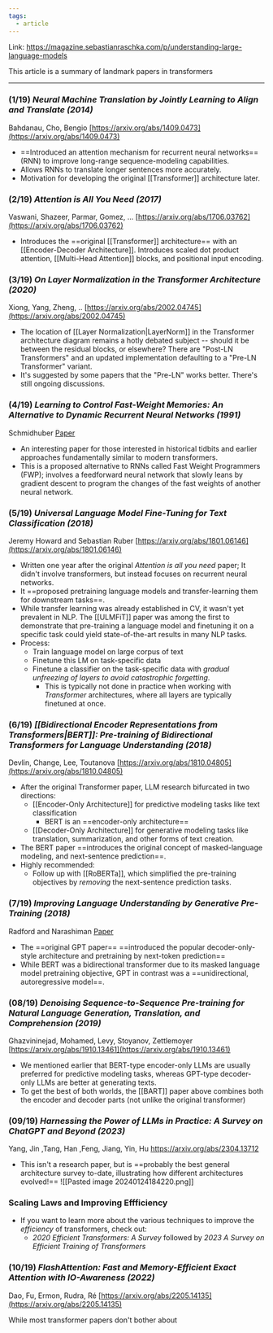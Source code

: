 ```yaml
---
tags:
  - article
---
```

Link: https://magazine.sebastianraschka.com/p/understanding-large-language-models

This article is a summary of landmark papers in transformers

---------
### (1/19) *Neural Machine Translation by Jointly Learning to Align and Translate (2014)*
Bahdanau, Cho, Bengio
[https://arxiv.org/abs/1409.0473](https://arxiv.org/abs/1409.0473)
- ==Introduced an attention mechanism for recurrent neural networks== (RNN) to improve long-range sequence-modeling capabilities.
- Allows RNNs to translate longer sentences more accurately.
- Motivation for developing the original [[Transformer]] architecture later.

### (2/19) *Attention is All You Need (2017)*
Vaswani, Shazeer, Parmar, Gomez, ...
[https://arxiv.org/abs/1706.03762](https://arxiv.org/abs/1706.03762)
- Introduces the ==original [[Transformer]] architecture== with an [[Encoder-Decoder Architecture]]. Introduces scaled dot product attention, [[Multi-Head Attention]] blocks, and positional input encoding.

### (3/19) *On Layer Normalization in the Transformer Architecture (2020)*
Xiong, Yang, Zheng, ..
[https://arxiv.org/abs/2002.04745](https://arxiv.org/abs/2002.04745)
- The location of [[Layer Normalization|LayerNorm]] in the Transformer architecture diagram remains a hotly debated subject -- should it be between the residual blocks, or elsewhere? There are "Post-LN Transformers" and an updated implementation defaulting to a "Pre-LN Transformer" variant.
- It's suggested by some papers that the "Pre-LN" works better. There's still ongoing discussions.


### (4/19) *Learning to Control Fast-Weight Memories: An Alternative to Dynamic Recurrent Neural Networks (1991)*
Schmidhuber
[Paper](https://www.semanticscholar.org/paper/Learning-to-Control-Fast-Weight-Memories%3A-An-to-Schmidhuber/bc22e87a26d020215afe91c751e5bdaddd8e4922)
- An interesting paper for those interested in historical tidbits and earlier approaches  fundamentally similar to modern transformers.
- This is a proposed alternative to RNNs called Fast Weight Programmers (FWP); involves a feedforward neural network that slowly leans by gradient descent to program the changes of the fast weights of another neural network.


### (5/19) *Universal Language Model Fine-Tuning for Text Classification (2018)*
Jeremy Howard and Sebastian Ruber
[https://arxiv.org/abs/1801.06146](https://arxiv.org/abs/1801.06146)
- Written one year after the original *Attention is all you need* paper; It didn't involve transformers, but instead focuses on recurrent neural networks.
- It ==proposed pretraining language models and transfer-learning them for downstream tasks==.
- While transfer learning was already established in CV, it wasn't yet prevalent in NLP. The [[ULMFiT]] paper was among the first to demonstrate that pre-training a language model and finetuning it on a specific task could yield state-of-the-art results in many NLP tasks.
- Process:
	- Train language model on large corpus of text
	- Finetune this LM on task-specific data
	- Finetune a classifier on the task-specific data with *gradual unfreezing of layers to avoid catastrophic forgetting*.
		- This is typically not done in practice when working with *Transformer* architectures, where all layers are typically finetuned at once.

### (6/19) *[[Bidirectional Encoder Representations from Transformers|BERT]]: Pre-training of Bidirectional Transformers for Language Understanding (2018)*
Devlin, Change, Lee, Toutanova
[https://arxiv.org/abs/1810.04805](https://arxiv.org/abs/1810.04805)
- After the original Transformer paper, LLM research bifurcated in two directions:
	- [[Encoder-Only Architecture]] for predictive modeling tasks like text classification
		- BERT is an ==encoder-only architecture==
	- [[Decoder-Only Architecture]] for generative modeling tasks like translation, summarization, and other forms of text creation.
- The BERT paper ==introduces the original concept of masked-language modeling, and next-sentence prediction==.
- Highly recommended:
	- Follow up with [[RoBERTa]], which simplified the pre-training objectives by *removing* the next-sentence prediction tasks.

### (7/19) *Improving Language Understanding by Generative Pre-Training (2018)*
Radford and Narashiman
[Paper](https://www.semanticscholar.org/paper/Improving-Language-Understanding-by-Generative-Radford-Narasimhan/cd18800a0fe0b668a1cc19f2ec95b5003d0a5035)
- The ==original GPT paper== ==introduced the popular decoder-only-style architecture and pretraining by next-token prediction== 
- While BERT was a bidirectional transformer due to its masked language model pretraining objective, GPT in contrast was a ==unidirectional, autoregressive model==.


### (08/19) *Denoising Sequence-to-Sequence Pre-training for Natural Language Generation, Translation, and Comprehension (2019)*
Ghazvininejad, Mohamed, Levy, Stoyanov, Zettlemoyer
[https://arxiv.org/abs/1910.13461](https://arxiv.org/abs/1910.13461)
- We mentioned earlier that BERT-type encoder-only LLMs are usually preferred for predictive modeling tasks, whereas GPT-type decoder-only LLMs are better at generating texts.
- To get the best of both worlds, the [[BART]] paper above combines both the encoder and decoder parts (not unlike the original transformer)

### (09/19) *Harnessing the Power of LLMs in Practice: A Survey on ChatGPT and Beyond (2023)*
Yang, Jin ,Tang, Han ,Feng, Jiang, Yin, Hu
https://arxiv.org/abs/2304.13712
- This isn't a research paper, but is ==probably the best general architecture survey to-date, illustrating how different architectures evolved!==
![[Pasted image 20240124184220.png]]


### Scaling Laws and Improving Effficiency
- If you want to learn more about the various techniques to improve the *efficiency* of transformers, check out:
	- *2020 Efficient Transformers: A Survey* followed by *2023 A Survey on Efficient Training of Transformers*


### (10/19) *FlashAttention: Fast and Memory-Efficient Exact Attention with IO-Awareness (2022)*
Dao, Fu, Ermon, Rudra, Ré
[https://arxiv.org/abs/2205.14135](https://arxiv.org/abs/2205.14135)

While most transformer papers don't bother about 